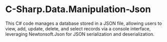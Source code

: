 # C-Sharp.Data.Manipulation-Json
This C# code manages a database stored in a JSON file, allowing users to view, add, update, delete, and select records via a console interface, leveraging Newtonsoft.Json for JSON serialization and deserialization.
